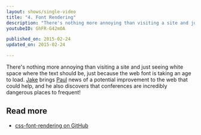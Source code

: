 ```yaml
---
layout: shows/single-video
title: "4. Font Rendering"
description: "There's nothing more annoying than visiting a site and just seeing white space where the text should be, just because the web font is taking an age to load. Jake brings Paul news of a potential improvement to the web that could help."
youtubeID: GhFR-G42mOA

published_on: 2015-02-24
updated_on: 2015-02-24

---
```


There's nothing more annoying than visiting a site and just seeing white space where the text should be, just because the web font is taking an age to load. [Jake](https://twitter.com/jaffathecake) brings [Paul](https://twitter.com/aerotwist) news of a potential improvement to the web that could help, and he also discovers that conferences are incredibly dangerous places to frequent!

## Read more

* [css-font-rendering on GitHub](https://github.com/KenjiBaheux/css-font-rendering)
